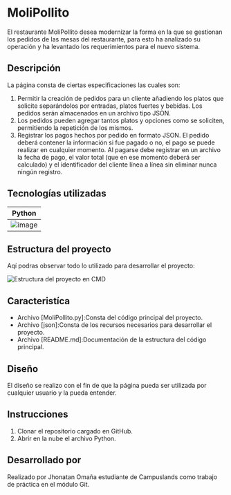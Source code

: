 # MoliPollito

El restaurante MoliPollito desea modernizar la forma en la que se gestionan los pedidos de las mesas del restaurante, para esto ha analizado su operación y ha levantado los requerimientos para el nuevo sistema.

## Descripción

La página consta de ciertas especificaciones las cuales son:

1. Permitir la creación de pedidos para un cliente añadiendo los platos que solicite separándolos por entradas, platos fuertes y bebidas. Los pedidos serán almacenados en un archivo tipo JSON.
2. Los pedidos pueden agregar tantos platos y opciones como se soliciten, permitiendo la repetición de los mismos.
3. Registrar los pagos hechos por pedido en formato JSON. El pedido deberá contener la información si fue pagado o no, el pago se puede realizar en cualquier momento. Al pagarse debe registrar en un archivo la fecha de pago, el valor total (que en ese momento deberá ser calculado) y el identificador del cliente línea a línea sin eliminar nunca ningún registro.

## Tecnologías utilizadas 

| Python |
|--|
|![image](https://github.com/user-attachments/assets/b007d1d6-5479-4049-904c-e9660a0e8d91)|


## Estructura del proyecto

Aqí podras observar todo lo utilizado para desarrollar el proyecto:

![Estructura del proyecto en CMD](captura-1-1.png)

## Caracteristíca 

* Archivo [MoliPollito.py]:Consta del código principal del proyecto.
* Archivo [json]:Consta de los recursos necesarios para desarrollar el proyecto.
* Archivo [README.md]:Documentación de la estructura del código principal.

## Diseño 
El diseño se realizo con el fin de que la página pueda ser utilizada por cualquier usuario y la pueda entender.

## Instrucciones 
1. Clonar el repositorio cargado en GitHub.
2. Abrir en la nube el archivo Python.

## Desarrollado por 
Realizado por Jhonatan Omaña estudiante de Campuslands como trabajo de práctica en el módulo Git.